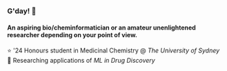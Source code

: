 ### G'day! 👋

#### An aspiring bio/cheminformatician or an amateur unenlightened researcher depending on your point of view.

⭐ '24 Honours student in Medicinal Chemistry @ *The University of Sydney* <br>
🔬 Researching applications of *ML in Drug Discovery*

<!--
**Tommy-Y-Lu/Tommy-Y-Lu** is a ✨ _special_ ✨ repository because its `README.md` (this file) appears on your GitHub profile.

Here are some ideas to get you started:

- 🔭 I’m currently working on ...
- 🌱 I’m currently learning ...
- 👯 I’m looking to collaborate on ...
- 🤔 I’m looking for help with ...
- 💬 Ask me about ...
- 📫 How to reach me: ...
- 😄 Pronouns: ...
- ⚡ Fun fact: ...
-->
